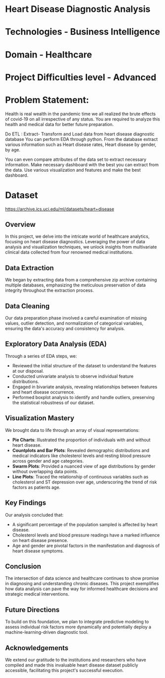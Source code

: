# Heart Disease Diagnostic Analysis

# Technologies - Business Intelligence

# Domain - Healthcare

# Project Difficulties level - Advanced

# Problem Statement:
Health is real wealth in the pandemic time we all realized the brute effects of covid-19 on all irrespective of any status. You are required to analyze this health and medical data for better future preparation.

Do ETL : Extract- Transform and Load data from heart disease diagnostic database
You can perform EDA through python.
From the database extract various information such as Heart disease rates, Heart disease by gender, by age.

You can even compare attributes of the data set to extract necessary information. Make necessary dashboard with the best you can extract from the data. Use various visualization and features and make the best dashboard.
# Dataset
https://archive.ics.uci.edu/ml/datasets/heart+disease

## Overview
In this project, we delve into the intricate world of healthcare analytics, focusing on heart disease diagnostics. Leveraging the power of data analysis and visualization techniques, we unlock insights from multivariate clinical data collected from four renowned medical institutions.

## Data Extraction
We began by extracting data from a comprehensive zip archive containing multiple databases, emphasizing the meticulous preservation of data integrity throughout the extraction process.

## Data Cleaning
Our data preparation phase involved a careful examination of missing values, outlier detection, and normalization of categorical variables, ensuring the data's accuracy and consistency for analysis.

## Exploratory Data Analysis (EDA)
Through a series of EDA steps, we:
- Reviewed the initial structure of the dataset to understand the features at our disposal.
- Conducted univariate analysis to observe individual feature distributions.
- Engaged in bivariate analysis, revealing relationships between features and heart disease occurrence.
- Performed boxplot analysis to identify and handle outliers, preserving the statistical robustness of our dataset.

## Visualization Mastery
We brought data to life through an array of visual representations:
- **Pie Charts**: Illustrated the proportion of individuals with and without heart disease.
- **Countplots and Bar Plots**: Revealed demographic distributions and medical indicators like cholesterol levels and resting blood pressure across gender and age categories.
- **Swarm Plots**: Provided a nuanced view of age distributions by gender without overlapping data points.
- **Line Plots**: Traced the relationship of continuous variables such as cholesterol and ST depression over age, underscoring the trend of risk factors as patients age.

## Key Findings
Our analysis concluded that:
- A significant percentage of the population sampled is affected by heart disease.
- Cholesterol levels and blood pressure readings have a marked influence on heart disease presence.
- Age and gender are pivotal factors in the manifestation and diagnosis of heart disease symptoms.


## Conclusion
The intersection of data science and healthcare continues to show promise in diagnosing and understanding chronic diseases. This project exemplifies how data analysis can pave the way for informed healthcare decisions and strategic medical interventions.


## Future Directions
To build on this foundation, we plan to integrate predictive modeling to assess individual risk factors more dynamically and potentially deploy a machine-learning-driven diagnostic tool.

## Acknowledgements
We extend our gratitude to the institutions and researchers who have compiled and made this invaluable heart disease dataset publicly accessible, facilitating this project's successful execution.
